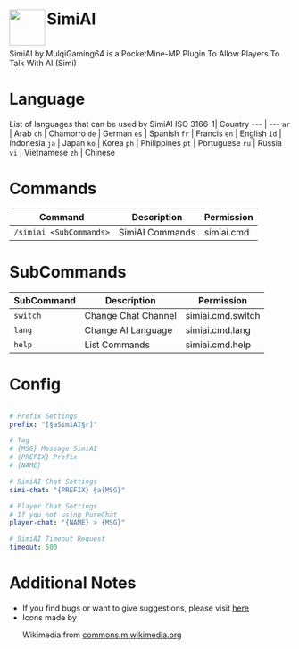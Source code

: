 <h1>SimiAI<img src="https://github.com/MulqiGaming64/SimiAI/blob/master/images/image.png" height="64" width="64" align="left"></h1><br>
SimiAI by MulqiGaming64 is a PocketMine-MP Plugin To Allow Players To Talk With AI (Simi)

# Language

List of languages ​​that can be used by SimiAI
ISO 3166-1| Country
--- | ---
`ar` | Arab
`ch` | Chamorro
`de` | German
`es` | Spanish
`fr` | Francis
`en` | English
`id` | Indonesia
`ja` | Japan
`ko` | Korea
`ph` | Philippines
`pt` | Portuguese
`ru` | Russia
`vi` | Vietnamese
`zh` | Chinese

# Commands

Command | Description | Permission
--- | --- | ---
`/simiai <SubCommands>` | SimiAI Commands | simiai.cmd

# SubCommands

SubCommand | Description | Permission
--- | --- | ---
`switch` | Change Chat Channel | simiai.cmd.switch
`lang` | Change AI Language | simiai.cmd.lang
`help` | List Commands | simiai.cmd.help

# Config

``` YAML

# Prefix Settings
prefix: "[§aSimiAI§r]"

# Tag
# {MSG} Message SimiAI
# {PREFIX} Prefix
# {NAME}

# SimiAI Chat Settings
simi-chat: "{PREFIX} §a{MSG}"

# Player Chat Settings
# If you not using PureChat
player-chat: "{NAME} > {MSG}"

# SimiAI Timeout Request
timeout: 500
```

# Additional Notes

- If you find bugs or want to give suggestions, please visit [here](https://github.com/MulqiGaming64/SimiAI/issues)
- Icons made by <p>Wikimedia</a> from <a href="https://commons.m.wikimedia.org/">commons.m.wikimedia.org</a></p>
